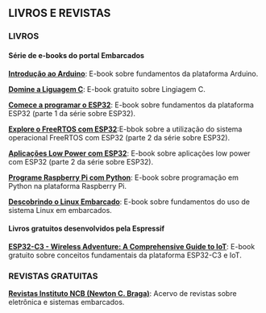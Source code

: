##  LIVROS E REVISTAS


### LIVROS

#### Série de e-books do portal Embarcados

[**Introdução ao Arduino**](https://embarcados.com.br/e-books/e-book-introducao-ao-arduino/): E-book sobre fundamentos da plataforma Arduino.

[**Domine a Liguagem C**](https://embarcados.com.br/e-books/e-book-domine-a-linguagem-c/): E-book gratuito sobre Lingiagem C.

[**Comece a programar o ESP32**](https://embarcados.com.br/e-books/e-book-colecao-esp32-parte-1/): E-book sobre fundamentos da plataforma ESP32 (parte 1 da série sobre ESP32).

[**Explore o FreeRTOS com ESP32**](https://embarcados.com.br/e-books/e-book-colecao-esp32-parte-2/):E-bbok sobre a utilização do sistema operacional FreeRTOS com ESP32 (parte 2 da série sobre ESP32).

[**Aplicações Low Power com ESP32**](https://embarcados.com.br/e-books/e-book-colecao-esp32-parte-3/): E-book sobre aplicações low power com ESP32 (parte 2 da série sobre ESP32).

[**Programe Raspberry Pi com Python**](https://embarcados.com.br/e-books/e-book-programe-raspberry-pi-com-python/): E-book sobre programação em Python na plataforma Raspberry Pi.

[**Descobrindo o Linux Embarcado**](https://embarcados.com.br/e-books/e-book-descobrindo-o-linux-embarcado/): E-book sobre fundamentos do uso de sistema Linux em embarcados.

#### Livros gratuitos desenvolvidos pela Espressif

[**ESP32-C3 - Wireless Adventure: A Comprehensive Guide to IoT**](https://www.espressif.com/sites/default/files/documentation/ESP32-C3%20Wireless%20Adventure.pdf/): E-book gratuito sobre conceitos fundamentais da plataforma ESP32-C3 e IoT.

### REVISTAS GRATUITAS

[**Revistas Instituto NCB (Newton C. Braga)**](https://www.newtoncbraga.com.br/index.php/revista-incb-eletronica.html): Acervo de revistas sobre eletrônica e sistemas embarcados.
